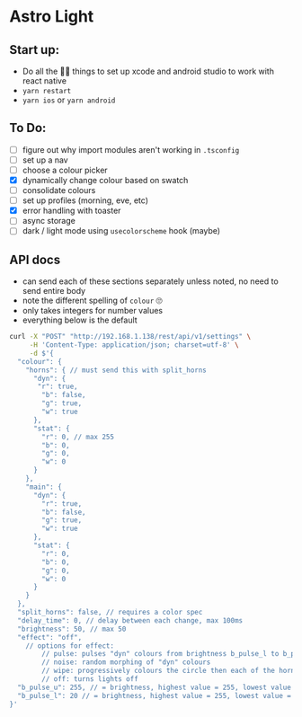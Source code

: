 # Astro Light

## Start up:
- Do all the 🧙‍♂️ things to set up xcode and android studio to work with react native
- `yarn restart`
- `yarn ios` or `yarn android`

## To Do:

- [ ] figure out why import modules aren't working in `.tsconfig`
- [ ] set up a nav
- [ ] choose a colour picker
- [x] dynamically change colour based on swatch
- [ ] consolidate colours
- [ ] set up profiles (morning, eve, etc)
- [x] error handling with toaster
- [ ] async storage
- [ ] dark / light mode using `usecolorscheme` hook (maybe)

## API docs

- can send each of these sections separately unless noted, no need to send entire body
- note the different spelling of `colour` 🙄
- only takes integers for number values
- everything below is the default


``` bash
curl -X "POST" "http://192.168.1.138/rest/api/v1/settings" \
     -H 'Content-Type: application/json; charset=utf-8' \
     -d $'{
  "colour": {
    "horns": { // must send this with split_horns
      "dyn": {
       "r": true,
        "b": false,
        "g": true,
        "w": true
      },
      "stat": {
        "r": 0, // max 255
        "b": 0,
        "g": 0,
        "w": 0
      }
    },
    "main": {
      "dyn": {
        "r": true,
        "b": false,
        "g": true,
        "w": true
      },
      "stat": {
        "r": 0,
        "b": 0,
        "g": 0,
        "w": 0
      }
    }
  },
  "split_horns": false, // requires a color spec
  "delay_time": 0, // delay between each change, max 100ms
  "brightness": 50, // max 50
  "effect": "off", 
    // options for effect:
        // pulse: pulses "dyn" colours from brightness b_pulse_l to b_pulse_u
        // noise: random morphing of "dyn" colours
        // wipe: progressively colours the circle then each of the horns with the stat colors
        // off: turns lights off
  "b_pulse_u": 255, // = brightness, highest value = 255, lowest value = 20, 
  "b_pulse_l": 20 // = brightness, highest value = 255, lowest value = 20, 
}'
```